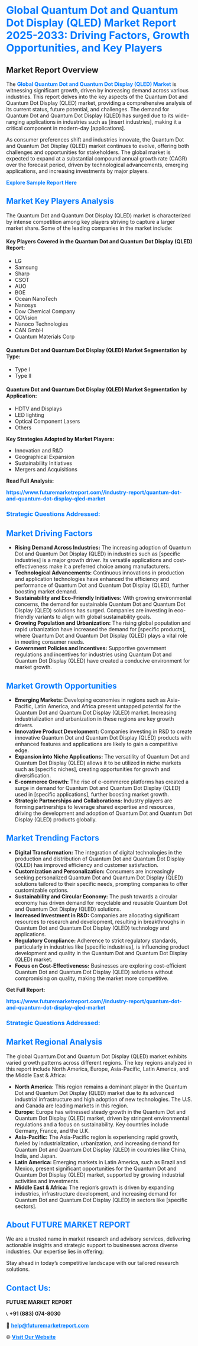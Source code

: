 <h1 style="color: #007BFF;">Global Quantum Dot and Quantum Dot Display (QLED) Market Report 2025-2033: Driving Factors, Growth Opportunities, and Key Players</h1>

<section id="overview">
<h2>Market Report Overview</h2>
<p>The <a href="https://www.futuremarketreport.com//industry-report/quantum-dot-and-quantum-dot-display-qled-market" style="color: #007BFF; text-decoration: none;"><strong>Global Quantum Dot and Quantum Dot Display (QLED) Market</strong></a> is witnessing significant growth, driven by increasing demand across various industries. This report delves into the key aspects of the Quantum Dot and Quantum Dot Display (QLED) market, providing a comprehensive analysis of its current status, future potential, and challenges. The demand for Quantum Dot and Quantum Dot Display (QLED) has surged due to its wide-ranging applications in industries such as [insert industries], making it a critical component in modern-day [applications].</p>
<p>As consumer preferences shift and industries innovate, the Quantum Dot and Quantum Dot Display (QLED) market continues to evolve, offering both challenges and opportunities for stakeholders. The global market is expected to expand at a substantial compound annual growth rate (CAGR) over the forecast period, driven by technological advancements, emerging applications, and increasing investments by major players.</p>
</section>

<section id="overview">
<p><a href="https://www.futuremarketreport.com//request-sample/reportId=60018" style="color: #007BFF; text-decoration: none;"><strong>Explore Sample Report Here</strong></a></p>
</section>

<section id="key-players">
<h2 style="color: #007BFF;">Market Key Players Analysis</h2>
<p>The Quantum Dot and Quantum Dot Display (QLED) market is characterized by intense competition among key players striving to capture a larger market share. Some of the leading companies in the market include:</p>
<h4>Key Players Covered in the Quantum Dot and Quantum Dot Display (QLED) Report:</h4>
<ul><li>LG</li><li>Samsung</li><li>Sharp</li><li>CSOT</li><li>AUO</li><li>BOE</li><li>Ocean NanoTech</li><li>Nanosys</li><li>Dow Chemical Company</li><li>QDVision</li><li>Nanoco Technologies</li><li>CAN GmbH</li><li>Quantum Materials Corp</li></ul>
<h4>Quantum Dot and Quantum Dot Display (QLED) Market Segmentation by Type:</h4>
<ul><li>Type I</li><li>Type II</li></ul>

<h4>Quantum Dot and Quantum Dot Display (QLED) Market Segmentation by Application:</h4>
<ul><li>HDTV and Displays</li><li>LED lighting</li><li>Optical Component Lasers</li><li>Others</li></ul>
<p><strong>Key Strategies Adopted by Market Players:</strong></p>
<ul>
<li>Innovation and R&D</li>
<li>Geographical Expansion</li>
<li>Sustainability Initiatives</li>
<li>Mergers and Acquisitions</li>
</ul>
</section>

<section>
<p><strong>Read Full Analysis: </strong></p><a href="https://www.futuremarketreport.com//industry-report/quantum-dot-and-quantum-dot-display-qled-market" style="color: #007BFF; text-decoration: none;"><strong>https://www.futuremarketreport.com//industry-report/quantum-dot-and-quantum-dot-display-qled-market</strong></a>
<h3 style="color: #007BFF;">Strategic Questions Addressed:</h3>
</section>

<section id="driving-factors">
<h2 style="color: #007BFF;">Market Driving Factors</h2>
<ul>
<li><strong>Rising Demand Across Industries:</strong> The increasing adoption of Quantum Dot and Quantum Dot Display (QLED) in industries such as [specific industries] is a major growth driver. Its versatile applications and cost-effectiveness make it a preferred choice among manufacturers.</li>
<li><strong>Technological Advancements:</strong> Continuous innovations in production and application technologies have enhanced the efficiency and performance of Quantum Dot and Quantum Dot Display (QLED), further boosting market demand.</li>
<li><strong>Sustainability and Eco-Friendly Initiatives:</strong> With growing environmental concerns, the demand for sustainable Quantum Dot and Quantum Dot Display (QLED) solutions has surged. Companies are investing in eco-friendly variants to align with global sustainability goals.</li>
<li><strong>Growing Population and Urbanization:</strong> The rising global population and rapid urbanization have increased the demand for [specific products], where Quantum Dot and Quantum Dot Display (QLED) plays a vital role in meeting consumer needs.</li>
<li><strong>Government Policies and Incentives:</strong> Supportive government regulations and incentives for industries using Quantum Dot and Quantum Dot Display (QLED) have created a conducive environment for market growth.</li>
</ul>
</section>

<section id="growth-opportunities">
<h2 style="color: #007BFF;">Market Growth Opportunities</h2>
<ul>
<li><strong>Emerging Markets:</strong> Developing economies in regions such as Asia-Pacific, Latin America, and Africa present untapped potential for the Quantum Dot and Quantum Dot Display (QLED) market. Increasing industrialization and urbanization in these regions are key growth drivers.</li>
<li><strong>Innovative Product Development:</strong> Companies investing in R&D to create innovative Quantum Dot and Quantum Dot Display (QLED) products with enhanced features and applications are likely to gain a competitive edge.</li>
<li><strong>Expansion into Niche Applications:</strong> The versatility of Quantum Dot and Quantum Dot Display (QLED) allows it to be utilized in niche markets such as [specific niches], creating opportunities for growth and diversification.</li>
<li><strong>E-commerce Growth:</strong> The rise of e-commerce platforms has created a surge in demand for Quantum Dot and Quantum Dot Display (QLED) used in [specific applications], further boosting market growth.</li>
<li><strong>Strategic Partnerships and Collaborations:</strong> Industry players are forming partnerships to leverage shared expertise and resources, driving the development and adoption of Quantum Dot and Quantum Dot Display (QLED) products globally.</li>
</ul>
</section>

<section id="trending-factors">
<h2 style="color: #007BFF;">Market Trending Factors</h2>
<ul>
<li><strong>Digital Transformation:</strong> The integration of digital technologies in the production and distribution of Quantum Dot and Quantum Dot Display (QLED) has improved efficiency and customer satisfaction.</li>
<li><strong>Customization and Personalization:</strong> Consumers are increasingly seeking personalized Quantum Dot and Quantum Dot Display (QLED) solutions tailored to their specific needs, prompting companies to offer customizable options.</li>
<li><strong>Sustainability and Circular Economy:</strong> The push towards a circular economy has driven demand for recyclable and reusable Quantum Dot and Quantum Dot Display (QLED) solutions.</li>
<li><strong>Increased Investment in R&D:</strong> Companies are allocating significant resources to research and development, resulting in breakthroughs in Quantum Dot and Quantum Dot Display (QLED) technology and applications.</li>
<li><strong>Regulatory Compliance:</strong> Adherence to strict regulatory standards, particularly in industries like [specific industries], is influencing product development and quality in the Quantum Dot and Quantum Dot Display (QLED) market.</li>
<li><strong>Focus on Cost-Effectiveness:</strong> Businesses are exploring cost-efficient Quantum Dot and Quantum Dot Display (QLED) solutions without compromising on quality, making the market more competitive.</li>
</ul>
</section>

<section>
<p><strong>Get Full Report: </strong></p><a href="https://www.futuremarketreport.com//industry-report/quantum-dot-and-quantum-dot-display-qled-market" style="color: #007BFF; text-decoration: none;"><strong>https://www.futuremarketreport.com//industry-report/quantum-dot-and-quantum-dot-display-qled-market</strong></a>
<h3 style="color: #007BFF;">Strategic Questions Addressed:</h3>
</section>


<section id="regional-analysis">
<h2 style="color: #007BFF;">Market Regional Analysis</h2>
<p>The global Quantum Dot and Quantum Dot Display (QLED) market exhibits varied growth patterns across different regions. The key regions analyzed in this report include North America, Europe, Asia-Pacific, Latin America, and the Middle East & Africa:</p>
<ul>
<li><strong>North America:</strong> This region remains a dominant player in the Quantum Dot and Quantum Dot Display (QLED) market due to its advanced industrial infrastructure and high adoption of new technologies. The U.S. and Canada are leading markets in this region.</li>
<li><strong>Europe:</strong> Europe has witnessed steady growth in the Quantum Dot and Quantum Dot Display (QLED) market, driven by stringent environmental regulations and a focus on sustainability. Key countries include Germany, France, and the U.K.</li>
<li><strong>Asia-Pacific:</strong> The Asia-Pacific region is experiencing rapid growth, fueled by industrialization, urbanization, and increasing demand for Quantum Dot and Quantum Dot Display (QLED) in countries like China, India, and Japan.</li>
<li><strong>Latin America:</strong> Emerging markets in Latin America, such as Brazil and Mexico, present significant opportunities for the Quantum Dot and Quantum Dot Display (QLED) market, supported by growing industrial activities and investments.</li>
<li><strong>Middle East & Africa:</strong> The region’s growth is driven by expanding industries, infrastructure development, and increasing demand for Quantum Dot and Quantum Dot Display (QLED) in sectors like [specific sectors].</li>
</ul>
</section>

<footer>
<h2 style="color: #007BFF;">About FUTURE MARKET REPORT</h2>
<p>We are a trusted name in market research and advisory services, delivering actionable insights and strategic support to businesses across diverse industries. Our expertise lies in offering:</p>

<p>Stay ahead in today’s competitive landscape with our tailored research solutions.</p>

<h2 style="color: #007BFF;">Contact Us:</h2>
<p><strong>FUTURE MARKET REPORT</strong></p>
<p>📞 <strong>+91 (883) 074-8030</strong></p>
<p>📧 <strong><a href="mailto:help@futuremarketreport.com" style="color: #007BFF;">help@futuremarketreport.com</a></strong></p>
<p>🌐 <strong><a href="https://www.futuremarketreport.com/" style="color: #007BFF;">Visit Our Website</a></strong></p>
</footer>